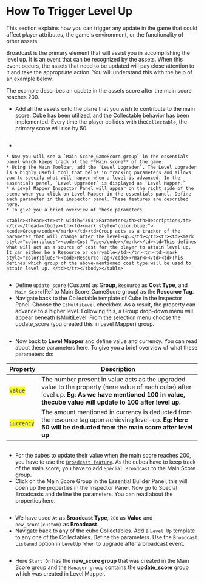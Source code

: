 # How To Trigger Level Up

This section explains how you can trigger any update in the game that could affect player attributes, the game's environment, or the functionality of other assets.

Broadcast is the primary element that will assist you in accomplishing the level up. It is an event that can be recognized by the assets. When this event occurs, the assets that need to be updated will pay close attention to it and take the appropriate action. You will understand this with the help of an example below.

The example describes an update in the assets score after the main score reaches 200.

* Add all the assets onto the plane that you wish to contribute to the main score. Cube has been utilized, and the Collectable behavior has been implemented. Every time the player collides with the`Collectable`, the primary score will rise by 50.&#x20;

<figure><img src="../../../../.gitbook/assets/image (7) (1).png" alt=""><figcaption></figcaption></figure>

*

    * Now you will see a `Main Score_GameScore group` in the essentials panel which keeps track of the **Main score** of the game.
    * Using the Main Toolbar, add the `Level Upgrader`. The Level Upgrader is a highly useful tool that helps in tracking parameters and allows you to specify what will happen when a level is advanced. In the essentials panel, `Level Upgrader` is displayed as `Level Mapper.`
    * A Level Mapper Inspector Panel will appear on the right side of the scene when you click on Level Mapper in the essentials panel. Define each parameter in the inspector panel. These features are described here.
    * To give you a brief overview of these parameters

    <table><thead><tr><th width="304">Parameter</th><th>Description</th></tr></thead><tbody><tr><td><mark style="color:blue;"><code>Group</code></mark></td><td>Group acts as a tracker of the parameter that will change after the level-up.</td></tr><tr><td><mark style="color:blue;"><code>Cost Type</code></mark></td><td>This defines what will act as a source of cost for the player to attain level up. It can either be a Resource or carryable</td></tr><tr><td><mark style="color:blue;"><code>Resource Tag</code></mark></td><td>This defines which group of the above-mentioned cost type will be used to attain level up. </td></tr></tbody></table>

<figure><img src="../../../../.gitbook/assets/image (9).png" alt=""><figcaption></figcaption></figure>

* Define `update_score` (Custom) as G**roup**, `Resource` as **Cost Type**, and `Main Score`(Ref to Main Score\_GameScore group) as the **Resource Tag**.
* Navigate back to the Collectable template of Cube in the Inspector Panel. Choose the `IsMultiLevel` checkbox. As a result, the property can advance to a higher level. Following this, a Group drop-down menu will appear beneath IsMultiLevel. From the selection menu choose the update\_score (you created this in Level Mapper) group.

<figure><img src="../../../../.gitbook/assets/image (8) (1).png" alt=""><figcaption></figcaption></figure>

* Now back to **Level Mapper** and define value and currency. You can read about these parameters here. To give you a brief overview of what these parameters do:&#x20;

| Property                                    | Description                                                                                                                                                                                                  |
| ------------------------------------------- | ------------------------------------------------------------------------------------------------------------------------------------------------------------------------------------------------------------ |
| <mark style="color:blue;">`Value`</mark>    | The number present in value acts as the upgraded value to the property (here value of each cube) after level up. **Eg: As we have mentioned 100 in value, thecube value will update to 100 after level up.** |
| <mark style="color:blue;">`Currency`</mark> | The amount mentioned in currency is deducted from the resource tag upon achieving level-up. **Eg: Here 50 will be deducted from the main score after level up**.                                             |

<figure><img src="../../../../.gitbook/assets/image (10).png" alt=""><figcaption></figcaption></figure>

* For the cubes to update their value when the main score reaches 200, you have to use the [`Broadcast feature`](../../../../adding-behaviors/broadcast.md). As the cubes have to keep track of the main score, you have to add `Special Broadcast` to the Main Score group.
* Click on the Main Score Group in the Essential Builder Panel, this will open up the properties in the Inspector Panel. Now go to Special Broadcasts and define the parameters. You can read about the properties here.

<figure><img src="../../../../.gitbook/assets/image (11).png" alt=""><figcaption></figcaption></figure>

* We have used `At` as **Broadcast Type**, `200` as **Value** and `new_score(custom)` as **Broadcast**.
* Navigate back to any of the cube Collectables. Add a `Level Up` template to any one of the Collectables. Define the parameters. Use the `Broadcast Listened` option in `LevelUp When` to upgrade after a broadcast event.

<figure><img src="../../../../.gitbook/assets/image (12).png" alt=""><figcaption></figcaption></figure>

* Here `Start On` has the **new\_score group** that was created in the Main Score group and the `Manager group` contains the **update\_score** group which was created in Level Mapper.
